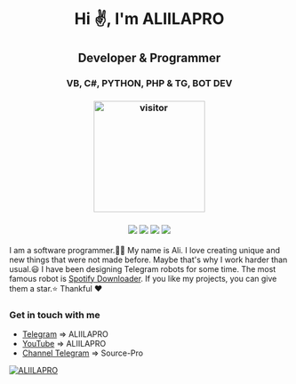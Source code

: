 <h1 align="center">Hi ✌, I'm ALIILAPRO</h1>
<h2 align="center">Developer & Programmer</h2>
<h3 align="center">VB, C#, PYTHON, PHP & TG, BOT DEV</h3>
<h3 align="center">
  <a href="https://t.me/aliilapro"><img src="https://profile-counter.glitch.me/aliilapro/count.svg" alt="visitor" width="200"></a>
</h3>

<h3 align="center">
<a href="https://github.com/ALIILAPRO/ALIILAPRO"><img src="https://img.shields.io/github/stars/aliilapro/aliilapro"></a>
<a href="aliilapro.github.io"><img src="https://img.shields.io/youtube/channel/views/UCsq5dmDDFD02d6JF2UdtMow?style=social)](YouTube)"></a>
<a href="https://t.me/aliilapro"><img src="https://img.shields.io/website?color=ALIILAPRO&down_message=ALIILAPRO&label=Telegram&logo=telegram&style=social&up_message=ALIILAPRO&url=https%3A%2F%2Ft.me%2Faliilapro"></a>
  <a href="https://t.me/aliilapro"><img src="https://img.shields.io/website?color=Channel&down_message=Channel&label=Telegram&logo=telegram&style=social&up_message=Channel&url=https%3A%2F%2Ft.me%2Fsource_pro"></a>
</h3> 
<p align="left">I am a software programmer.👨‍💻 My name is Ali. I love creating unique and new things that were not made before. 
    Maybe that's why I work harder than usual.😃 I have been designing Telegram robots for some time. The most famous robot is <a href="https://t.me/spotdlrobot">Spotify Downloader</a>. If you like my projects, you can give them a star.⭐
Thankful ❤</p>
    


### Get in touch with me
- [Telegram](https://t.me/aliilapro)          => ALIILAPRO
- [YouTube](https://www.youtube.com/channel/UCsq5dmDDFD02d6JF2UdtMow)           => ALIILAPRO
- [Channel Telegram](https://t.me/source_pro) => Source-Pro


[![ALIILAPRO](https://github-readme-stats.vercel.app/api?username=aliilapro&hide=prs,issues,contribs&theme=highcontrast&count_private=true&show_icons=true&include_all_commits=true)](https://aliilapro.github.io)

